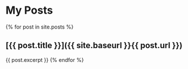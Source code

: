 ---
---
# My Posts

{% for post in site.posts %}
## [{{ post.title }}]({{ site.baseurl }}{{ post.url }})
{{ post.excerpt }}
{% endfor %}